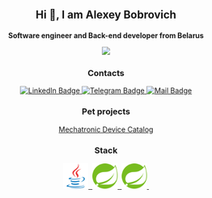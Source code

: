 <div id="header" align="center">
  <h2>Hi 👋, I am Alexey Bobrovich</h3>
  <h4>Software engineer and Back-end developer from Belarus</p>
  <img src="https://media2.giphy.com/media/v1.Y2lkPTc5MGI3NjExYWphM3h0cTExNW9jZWt1dTk0bnd6eGVnMjNiazh6YmVqbjN2aG44NSZlcD12MV9pbnRlcm5hbF9naWZfYnlfaWQmY3Q9Zw/bGgsc5mWoryfgKBx1u/giphy.webp" width="220" />
  
  <h3 align="center">Contacts</h3>
  <div id="badges">
  <a href="https://www.linkedin.com/in/alexsey-bobrovitch-71a8a9283/" target="_blank">
    <img src="https://img.shields.io/badge/LinkedIn-0A66C2.svg?style=for-the-badge&logo=LinkedIn&logoColor=white" alt="LinkedIn Badge"/>
  </a>
  <a href="https://t.me/alexisindustries" target="_blank">
    <img src="https://img.shields.io/badge/Telegram-26A5E4.svg?style=for-the-badge&logo=Telegram&logoColor=white" alt="Telegram Badge"/>
  </a>
  <a href="mailto:abobrovitch@gmail.com" target="_blank">
    <img src="https://img.shields.io/badge/Gmail-EA4335.svg?style=for-the-badge&logo=Gmail&logoColor=white" alt="Mail Badge"/>
  </a>
  </div>
  <h3>Pet projects</h3>
      <a href="https://stydy-cards.vercel.app" target="_blank">
        <span>Mechatronic Device Catalog</span>
      </a>
  <h3 align="center">Stack</h3>
  <div>
    <div>
      <a href="https://openjdk.org/" target="_blank">
        <img src="https://github.com/devicons/devicon/blob/master/icons/java/java-original.svg" title="Java" alt="Java" width="50" height="50"/>&nbsp;
      </a> 
      <a href="https://spring.io/" target="_blank">
        <img src="https://github.com/devicons/devicon/blob/master/icons/spring/spring-original.svg" title="Java" alt="Java" width="50" height="50"/>&nbsp;
      </a>
      <a href="https://spring.io/" target="_blank">
        <img src="https://github.com/devicons/devicon/blob/master/icons/spring/spring-original.svg" title="Java" alt="Java" width="50" height="50"/>&nbsp;
      </a>
  </div>
</div>
